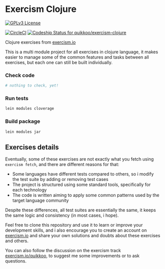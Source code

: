 Exercism Clojure
================

[![GPLv3 License](http://img.shields.io/badge/license-GPLv3-blue.svg)](https://www.gnu.org/copyleft/gpl.html)

[![CircleCI](https://circleci.com/gh/quikkoo/exercism-clojure.svg?style=svg)](https://circleci.com/gh/quikkoo/exercism-clojure)
[![Codeship Status for quikkoo/exercism-clojure](https://app.codeship.com/projects/7e291c50-31da-0135-4ad1-12facb29b565/status?branch=master)](https://app.codeship.com/projects/225906)

Clojure exercises from [exercism.io](http://exercism.io/)

This is a multi module project for all exercises in clojure language,
it makes easier to manage some of the common features and tasks between all exercises,
but each one can still be built individually.

### Check code

```sh
# nothing to check, yet!
```

### Run tests

```sh
lein modules cloverage
```

### Build package

```sh
lein modules jar
```


Exercises details
-----------------

Eventually, some of these exercises are not exactly what you fetch using 
`exercism fetch`, and there are different reasons for that:

- Some languages have different tests compared to others, 
  so i modify the test suite by adding or removing test cases
- The project is structured using some standard tools, 
  specifically for each technology
- The code is written aiming to apply some common patterns
  used by the target language community

Despite these differences, all test suites are essentially the same, it keeps 
the same logic and consistency (in most cases, i hope).

Feel free to clone this repository and use it to learn or improve your 
development skills, and i also encourage you to create an account on 
[exercism.io](http://exercism.io/)
and share your own solutions and doubts about these exercises and others.

You can also follow the discussion on the exercism track 
[exercism.io/quikkoo](http://exercism.io/quikkoo), 
to suggest me some improvements or to ask questions.
